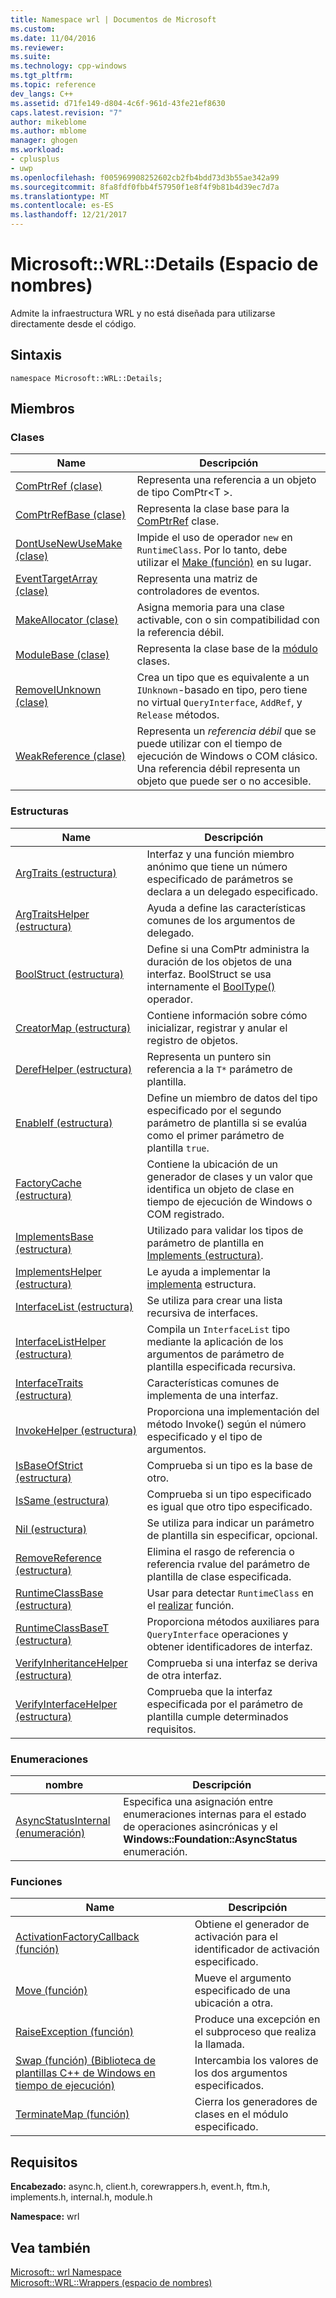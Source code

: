 ```yaml
---
title: Namespace wrl | Documentos de Microsoft
ms.custom: 
ms.date: 11/04/2016
ms.reviewer: 
ms.suite: 
ms.technology: cpp-windows
ms.tgt_pltfrm: 
ms.topic: reference
dev_langs: C++
ms.assetid: d71fe149-d804-4c6f-961d-43fe21ef8630
caps.latest.revision: "7"
author: mikeblome
ms.author: mblome
manager: ghogen
ms.workload:
- cplusplus
- uwp
ms.openlocfilehash: f005969908252602cb2fb4bdd73d3b55ae342a99
ms.sourcegitcommit: 8fa8fdf0fbb4f57950f1e8f4f9b81b4d39ec7d7a
ms.translationtype: MT
ms.contentlocale: es-ES
ms.lasthandoff: 12/21/2017
---
```

# <a name="microsoftwrldetails-namespace"></a>Microsoft::WRL::Details (Espacio de nombres)
Admite la infraestructura WRL y no está diseñada para utilizarse directamente desde el código.  
  
## <a name="syntax"></a>Sintaxis  
  
```  
namespace Microsoft::WRL::Details;  
```  
  
## <a name="members"></a>Miembros  
  
### <a name="classes"></a>Clases  
  
|Name|Descripción|  
|----------|-----------------|  
|[ComPtrRef (clase)](../windows/comptrref-class.md)|Representa una referencia a un objeto de tipo ComPtr\<T >.|  
|[ComPtrRefBase (clase)](../windows/comptrrefbase-class.md)|Representa la clase base para la [ComPtrRef](../windows/comptrref-class.md) clase.|  
|[DontUseNewUseMake (clase)](../windows/dontusenewusemake-class.md)|Impide el uso de operador `new` en `RuntimeClass`. Por lo tanto, debe utilizar el [Make (función)](../windows/make-function.md) en su lugar.|  
|[EventTargetArray (clase)](../windows/eventtargetarray-class.md)|Representa una matriz de controladores de eventos.|  
|[MakeAllocator (clase)](../windows/makeallocator-class.md)|Asigna memoria para una clase activable, con o sin compatibilidad con la referencia débil.|  
|[ModuleBase (clase)](../windows/modulebase-class.md)|Representa la clase base de la [módulo](../windows/module-class.md) clases.|  
|[RemoveIUnknown (clase)](../windows/removeiunknown-class.md)|Crea un tipo que es equivalente a un `IUnknown`-basado en tipo, pero tiene no virtual `QueryInterface`, `AddRef`, y `Release` métodos.|  
|[WeakReference (clase)](../windows/weakreference-class1.md)|Representa un *referencia débil* que se puede utilizar con el tiempo de ejecución de Windows o COM clásico. Una referencia débil representa un objeto que puede ser o no accesible.|  
  
### <a name="structures"></a>Estructuras  
  
|Name|Descripción|  
|----------|-----------------|  
|[ArgTraits (estructura)](../windows/argtraits-structure.md)|Interfaz y una función miembro anónimo que tiene un número especificado de parámetros se declara a un delegado especificado.|  
|[ArgTraitsHelper (estructura)](../windows/argtraitshelper-structure.md)|Ayuda a define las características comunes de los argumentos de delegado.|  
|[BoolStruct (estructura)](../windows/boolstruct-structure.md)|Define si una ComPtr administra la duración de los objetos de una interfaz. BoolStruct se usa internamente el [BoolType()](../windows/comptr-operator-microsoft-wrl-details-booltype-operator.md) operador.|  
|[CreatorMap (estructura)](../windows/creatormap-structure.md)|Contiene información sobre cómo inicializar, registrar y anular el registro de objetos.|  
|[DerefHelper (estructura)](../windows/derefhelper-structure.md)|Representa un puntero sin referencia a la `T*` parámetro de plantilla.|  
|[EnableIf (estructura)](../windows/enableif-structure.md)|Define un miembro de datos del tipo especificado por el segundo parámetro de plantilla si se evalúa como el primer parámetro de plantilla `true`.|  
|[FactoryCache (estructura)](../windows/factorycache-structure.md)|Contiene la ubicación de un generador de clases y un valor que identifica un objeto de clase en tiempo de ejecución de Windows o COM registrado.|  
|[ImplementsBase (estructura)](../windows/implementsbase-structure.md)|Utilizado para validar los tipos de parámetro de plantilla en [Implements (estructura)](../windows/implements-structure.md).|  
|[ImplementsHelper (estructura)](../windows/implementshelper-structure.md)|Le ayuda a implementar la [implementa](../windows/implements-structure.md) estructura.|  
|[InterfaceList (estructura)](../windows/interfacelist-structure.md)|Se utiliza para crear una lista recursiva de interfaces.|  
|[InterfaceListHelper (estructura)](../windows/interfacelisthelper-structure.md)|Compila un `InterfaceList` tipo mediante la aplicación de los argumentos de parámetro de plantilla especificada recursiva.|  
|[InterfaceTraits (estructura)](../windows/interfacetraits-structure.md)|Características comunes de implementa de una interfaz.|  
|[InvokeHelper (estructura)](../windows/invokehelper-structure.md)|Proporciona una implementación del método Invoke() según el número especificado y el tipo de argumentos.|  
|[IsBaseOfStrict (estructura)](../windows/isbaseofstrict-structure.md)|Comprueba si un tipo es la base de otro.|  
|[IsSame (estructura)](../windows/issame-structure.md)|Comprueba si un tipo especificado es igual que otro tipo especificado.|  
|[Nil (estructura)](../windows/nil-structure.md)|Se utiliza para indicar un parámetro de plantilla sin especificar, opcional.|  
|[RemoveReference (estructura)](../windows/removereference-structure.md)|Elimina el rasgo de referencia o referencia rvalue del parámetro de plantilla de clase especificada.|  
|[RuntimeClassBase (estructura)](../windows/runtimeclassbase-structure.md)|Usar para detectar `RuntimeClass` en el [realizar](../windows/make-function.md) función.|  
|[RuntimeClassBaseT (estructura)](../windows/runtimeclassbaset-structure.md)|Proporciona métodos auxiliares para `QueryInterface` operaciones y obtener identificadores de interfaz.|  
|[VerifyInheritanceHelper (estructura)](../windows/verifyinheritancehelper-structure.md)|Comprueba si una interfaz se deriva de otra interfaz.|  
|[VerifyInterfaceHelper (estructura)](../windows/verifyinterfacehelper-structure.md)|Comprueba que la interfaz especificada por el parámetro de plantilla cumple determinados requisitos.|  
  
### <a name="enumerations"></a>Enumeraciones  
  
|nombre|Descripción|  
|----------|-----------------|  
|[AsyncStatusInternal (enumeración)](../windows/asyncstatusinternal-enumeration.md)|Especifica una asignación entre enumeraciones internas para el estado de operaciones asincrónicas y el **Windows::Foundation::AsyncStatus** enumeración.|  
  
### <a name="functions"></a>Funciones  
  
|Name|Descripción|  
|----------|-----------------|  
|[ActivationFactoryCallback (función)](../windows/activationfactorycallback-function.md)|Obtiene el generador de activación para el identificador de activación especificado.|  
|[Move (función)](../windows/move-function.md)|Mueve el argumento especificado de una ubicación a otra.|  
|[RaiseException (función)](../windows/raiseexception-function.md)|Produce una excepción en el subproceso que realiza la llamada.|  
|[Swap (función) (Biblioteca de plantillas C++ de Windows en tiempo de ejecución)](../windows/swap-function-windows-runtime-cpp-template-library.md)|Intercambia los valores de los dos argumentos especificados.|  
|[TerminateMap (función)](../windows/terminatemap-function.md)|Cierra los generadores de clases en el módulo especificado.|  
  
## <a name="requirements"></a>Requisitos  
 **Encabezado:** async.h, client.h, corewrappers.h, event.h, ftm.h, implements.h, internal.h, module.h  
  
 **Namespace:** wrl  
  
## <a name="see-also"></a>Vea también  
 [Microsoft:: wrl Namespace](../windows/microsoft-wrl-namespace.md)   
 [Microsoft::WRL::Wrappers (espacio de nombres)](../windows/microsoft-wrl-wrappers-namespace.md)